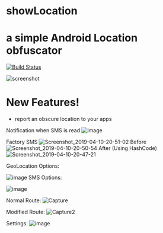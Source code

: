 # showLocation
# a simple Android Location obfuscator

[![Build Status](https://travis-ci.org/joemccann/dillinger.svg?branch=master)](https://github.com/hanhanAnderson/showLocation)

![screenshot](https://user-images.githubusercontent.com/33920615/55374966-61ae6900-54d8-11e9-9be6-ea612ee2a802.png)

# New Features!

  - report an obscure location to your apps

Notification when SMS is read
![image](https://user-images.githubusercontent.com/33920615/55924728-09aeeb00-5bd9-11e9-94c3-767dd1fd8fbd.png)


Factory SMS
![Screenshot_2019-04-10-20-51-02](https://user-images.githubusercontent.com/33920615/55923221-81c5e280-5bd2-11e9-8ee4-ec411e6f0b60.png)
Before 
![Screenshot_2019-04-10-20-50-54](https://user-images.githubusercontent.com/33920615/55923235-95714900-5bd2-11e9-8298-63c4fb584cc8.png)
After (Using HashCode)
![Screenshot_2019-04-10-20-47-21](https://user-images.githubusercontent.com/33920615/55923237-9904d000-5bd2-11e9-8d51-d47070275b6b.png)



GeoLocation Options:

![image](https://user-images.githubusercontent.com/33920615/55924856-7aee9e00-5bd9-11e9-929f-e2d7c41d0394.png)
SMS Options:

![image](https://user-images.githubusercontent.com/33920615/55924890-9659a900-5bd9-11e9-8718-6aad3c10e7cd.png)

Normal Route:
![Capture](https://user-images.githubusercontent.com/33920615/56236009-a1d42680-6056-11e9-96e5-f35b9207ce57.PNG)

Modified Route:
![Capture2](https://user-images.githubusercontent.com/33920615/56236007-a1d42680-6056-11e9-8b28-72302e9e4a49.PNG)


Settings:
![image](https://user-images.githubusercontent.com/33920615/56371991-25635400-61cc-11e9-9e37-ac0ed1c4d57b.png)
